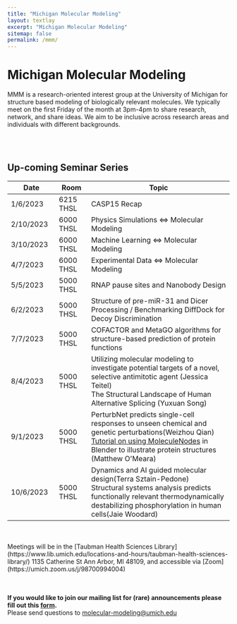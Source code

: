 ```yaml
---
title: "Michigan Molecular Modeling"
layout: textlay
excerpt: "Michigan Molecular Modeling"
sitemap: false
permalink: /mmm/
---
```

<style>
body {
  background-image: url("{{ site.url }}{{ site.baseurl }}/images/mmm/mmm_logo2.jpg");
  background-repeat: no-repeat;
  background-size: 20%;
}
</style>


# Michigan Molecular Modeling
MMM is a research-oriented interest group at the University of Michigan for structure based modeling of biologically relevant molecules. We typically meet on the first Friday of the month at 3pm-4pm to share research, network, and share ideas. We aim to be inclusive across research areas and individuals with different backgrounds.

<BR><BR>
## Up-coming Seminar Series

<table>
  <thead>
    <b><tr> <th>Date</th> <th>Room</th> <th>Topic</th> </tr></b>
  </thead>
  <tbody>
    <tr> <td>1/6/2023&nbsp;&nbsp;</td> <td>6215 THSL&nbsp;&nbsp;</td> <td>CASP15 Recap</td> </tr>
    <tr> <td>2/10/2023&nbsp;&nbsp;</td> <td>6000 THSL&nbsp;&nbsp;</td> <td>Physics Simulations &lt;=&gt; Molecular Modeling</td> </tr>
    <tr> <td>3/10/2023&nbsp;&nbsp;</td> <td>6000 THSL&nbsp;&nbsp;</td> <td>Machine Learning &lt;=&gt; Molecular Modeling</td> </tr>
    <tr> <td>4/7/2023&nbsp;&nbsp;</td> <td>6000 THSL&nbsp;&nbsp;</td> <td>Experimental Data &lt;=&gt; Molecular Modeling</td> </tr>
    <tr> <td>5/5/2023&nbsp;&nbsp;</td> <td>5000 THSL&nbsp;&nbsp;</td>  <td>RNAP pause sites and Nanobody Design</td> </tr>
    <tr> <td>6/2/2023&nbsp;&nbsp;</td> <td>5000 THSL&nbsp;&nbsp;</td>  <td>Structure of pre-miR-31 and Dicer Processing / Benchmarking DiffDock for Decoy Discrimination</td> </tr>
    <tr> <td>7/7/2023&nbsp;&nbsp;</td> <td>5000 THSL&nbsp;&nbsp;</td>  <td>COFACTOR and MetaGO algorithms for structure-based prediction of protein functions</td> </tr>
    <tr> <td>8/4/2023&nbsp;&nbsp;</td> <td>5000 THSL&nbsp;&nbsp;</td>  <td>Utilizing molecular modeling to investigate potential targets of a novel, selective antimitotic agent (Jessica Teitel)<br>The Structural Landscape of Human Alternative Splicing (Yuxuan Song) </td> </tr>
    <tr> <td>9/1/2023&nbsp;&nbsp;</td> <td>5000 THSL&nbsp;&nbsp;</td>  <td>PerturbNet predicts single-cell responses to unseen
chemical and genetic perturbations(Weizhou Qian)<br><a href="https://maomlab.github.io/molecular_nodes/">Tutorial on using MoleculeNodes</a> in Blender to illustrate protein structures (Matthew O'Meara)</td></tr>
    <tr> <td>10/6/2023&nbsp;&nbsp;</td> <td>5000 THSL&nbsp;&nbsp;</td>  <td>Dynamics and AI guided molecular design(Terra Sztain-Pedone)<br>Structural systems analysis predicts functionally relevant thermodynamically destabilizing phosphorylation in human cells(Jaie Woodard)</td></tr>
  </tbody>
</table>    
<BR><BR>  
Meetings will be in the [Taubman Health Sciences Library](https://www.lib.umich.edu/locations-and-hours/taubman-health-sciences-library/) 1135 Catherine St Ann Arbor, MI 48109, and accessible via [Zoom](https://umich.zoom.us/j/98700994004)
  
<BR><BR>
**If you would like to join our mailing list for (rare) announcements please fill out this [form](https://forms.gle/fEGmTFBUxA4dnPTj7).**
<BR>
Please send questions to molecular-modeling@umich.edu 
  
<BR><BR><BR><BR><BR><BR><BR><BR><BR><BR><BR><BR><BR><BR><BR><BR><BR><BR><BR><BR>
<BR><BR><BR><BR><BR><BR><BR><BR><BR><BR>

